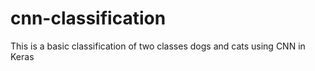 # cnn-classification
This is a basic classification of two classes dogs and cats using CNN in Keras
